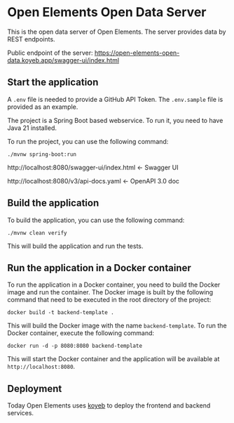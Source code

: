 # Open Elements Open Data Server

This is the open data server of Open Elements. The server provides data by REST endpoints.

Public endpoint of the server: https://open-elements-open-data.koyeb.app/swagger-ui/index.html

## Start the application

A `.env` file is needed to provide a GitHub API Token. The `.env.sample` file is provided as an example.

The project is a Spring Boot based webservice. To run it, you need to have Java 21 installed.

To run the project, you can use the following command:

```shell
./mvnw spring-boot:run
```

http://localhost:8080/swagger-ui/index.html <- Swagger UI

http://localhost:8080/v3/api-docs.yaml <- OpenAPI 3.0 doc

## Build the application

To build the application, you can use the following command:

```shell
./mvnw clean verify
```

This will build the application and run the tests.

## Run the application in a Docker container

To run the application in a Docker container, you need to build the Docker image and run the container.
The Docker image is built by the following command that need to be executed in the root directory of the project:

```shell
docker build -t backend-template .
```

This will build the Docker image with the name `backend-template`.
To run the Docker container, execute the following command:

```shell
docker run -d -p 8080:8080 backend-template
```

This will start the Docker container and the application will be available at `http://localhost:8080`.

## Deployment

Today Open Elements uses [koyeb](https://www.koyeb.com) to deploy the frontend and backend services.
